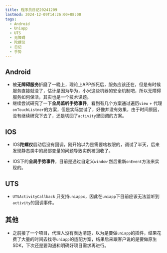 ```yaml
---
title: 程序员日记20241209
lastmod: 2024-12-09T14:26:00+08:00
tags:
  - Android
  - Uniapp
  - UTS
  - 无障碍
  - 陀螺仪
  - 日记
  - 手势
---
```



## Android

* 被**无障碍服务**折磨了一晚上，理论上APP杀死后，服务应该还在，但是有时候服务直接就没了，估计是因为华为，小米这些机器的安全机制吧，所以无障碍服务如何保活，其实也是一个技术课题。
* 继续尝试研究了一下**全局监听手势事件**，看到有几个方案通过遍历`view` + 代理`onTouchListner`的方案，但是实际尝试了，好像并没有效果，由于时间原因，没有继续研究下去了，还是切回了`activity`里回调的方案。



## IOS

* IOS**陀螺仪**启动后没有回调，刚开始以为是需要啥权限的，调试了半天，后来发现静态类中的局部变量的问题导致实例被回收了。

* IOS下的**全局手势事件**，目前是通过自定义`window` 然后重新`onEvent`方法来实现的。

  

## UTS

* `UTSActivityCallback` 只支持`uniappx`，因此在`uniapp`下目前应该无法监听到`activity`的回调事件。



## 其他

* 之前接了一个项目，代理人没有表达清楚，以为是要做`uniapp`的插件，结果花费了大量的时间去找寻`uniapp`的适配方案，结果后来跟客户说的是要做原生SDK，下次还是要沟通和明确好项目需求再进行。